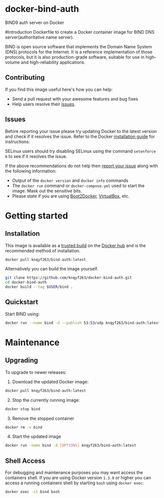 # docker-bind-auth
BIND9 auth server on Docker

#Introduction
Dockerfile to create a Docker container image for BIND DNS server(authoritative name server).

BIND is open source software that implements the Domain Name System (DNS) protocols for the Internet. It is a reference implementation of those protocols, but it is also production-grade software, suitable for use in high-volume and high-reliability applications.

## Contributing

If you find this image useful here's how you can help:

- Send a pull request with your awesome features and bug fixes
- Help users resolve their [issues](../../issues?q=is%3Aopen+is%3Aissue).

## Issues
Before reporting your issue please try updating Docker to the latest version and check if it resolves the issue. Refer to the Docker [installation guide](https://docs.docker.com/installation) for instructions.

SELinux users should try disabling SELinux using the command `setenforce 0` to see if it resolves the issue.

If the above recommendations do not help then [report your issue](../../issues/new) along with the following information:

- Output of the `docker version` and `docker info` commands
- The `docker run` command or `docker-compose.yml` used to start the image. Mask out the sensitive bits.
- Please state if you are using [Boot2Docker](http://www.boot2docker.io), [VirtualBox](https://www.virtualbox.org), etc.

# Getting started

## Installation

This image is available as a [trusted build](//hub.docker.com/r/sameersbn/bind) on the [Docker hub](//hub.docker.com) and is the recommended method of installation.

```bash
docker pull knqyf263/bind-auth:latest
```

Alternatively you can build the image yourself.

```bash
git clone https://github.com/knqyf263/docker-bind-auth.git
cd docker-bind-auth
docker build --tag $USER/bind .
```

## Quickstart

Start BIND using:

```bash
docker run --name bind -d --publish 53:53/udp knqyf263/bind-auth:latest
```

# Maintenance

## Upgrading

To upgrade to newer releases:

  1. Download the updated Docker image:

  ```bash
  docker pull knqyf263/bind-auth:latest
  ```

  2. Stop the currently running image:

  ```bash
  docker stop bind
  ```

  3. Remove the stopped container

  ```bash
  docker rm -v bind
  ```

  4. Start the updated image

  ```bash
  docker run -name bind -d [OPTIONS] knqyf263/bind-auth:latest
  ```

## Shell Access

For debugging and maintenance purposes you may want access the containers shell. If you are using Docker version `1.3.0` or higher you can access a running containers shell by starting `bash` using `docker exec`:

```bash
docker exec -it bind bash
```

